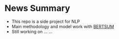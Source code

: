 # News Summary
* This repo is a side project for NLP
* Main methodology and model work with [BERTSUM](https://github.com/nlpyang/BertSum)
* Still working on ... ...
